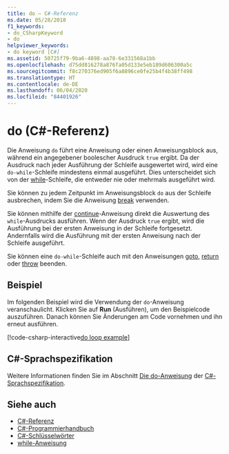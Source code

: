 ```yaml
---
title: do – C#-Referenz
ms.date: 05/28/2018
f1_keywords:
- do_CSharpKeyword
- do
helpviewer_keywords:
- do keyword [C#]
ms.assetid: 50725f79-9ba6-4898-aa78-6e331568a1bb
ms.openlocfilehash: d75dd816278a876fa05d133e5eb189d606300a5c
ms.sourcegitcommit: f8c270376ed905f6a8896ce0fe25b4f4b38ff498
ms.translationtype: HT
ms.contentlocale: de-DE
ms.lasthandoff: 06/04/2020
ms.locfileid: "84401926"
---
```

# <a name="do-c-reference"></a>do (C#-Referenz)

Die Anweisung `do` führt eine Anweisung oder einen Anweisungsblock aus, während ein angegebener boolescher Ausdruck `true` ergibt. Da der Ausdruck nach jeder Ausführung der Schleife ausgewertet wird, wird eine `do-while`-Schleife mindestens einmal ausgeführt. Dies unterscheidet sich von der [while](while.md)-Schleife, die entweder nie oder mehrmals ausgeführt wird.

Sie können zu jedem Zeitpunkt im Anweisungsblock `do` aus der Schleife ausbrechen, indem Sie die Anweisung [break](break.md) verwenden.

Sie können mithilfe der [continue](continue.md)-Anweisung direkt die Auswertung des `while`-Ausdrucks ausführen. Wenn der Ausdruck `true` ergibt, wird die Ausführung bei der ersten Anweisung in der Schleife fortgesetzt. Andernfalls wird die Ausführung mit der ersten Anweisung nach der Schleife ausgeführt.

Sie können eine `do-while`-Schleife auch mit den Anweisungen [goto](goto.md), [return](return.md) oder [throw](throw.md) beenden.

## <a name="example"></a>Beispiel

Im folgenden Beispiel wird die Verwendung der `do`-Anweisung veranschaulicht. Klicken Sie auf **Run** (Ausführen), um den Beispielcode auszuführen. Danach können Sie Änderungen am Code vornehmen und ihn erneut ausführen.

[!code-csharp-interactive[do loop example](snippets/IterationKeywordsExamples.cs#4)]

## <a name="c-language-specification"></a>C#-Sprachspezifikation

Weitere Informationen finden Sie im Abschnitt [Die do-Anweisung](~/_csharplang/spec/statements.md#the-do-statement) der [C#-Sprachspezifikation](/dotnet/csharp/language-reference/language-specification/introduction).

## <a name="see-also"></a>Siehe auch

- [C#-Referenz](../index.md)
- [C#-Programmierhandbuch](../../programming-guide/index.md)
- [C#-Schlüsselwörter](index.md)
- [while-Anweisung](while.md)
